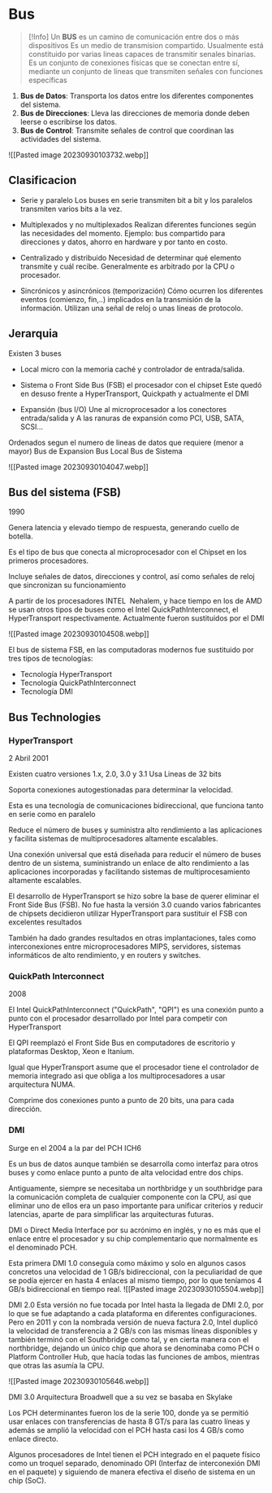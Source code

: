 # Bus

> [!Info]
> Un **BUS** es un camino de comunicación entre dos o más  dispositivos
> Es un medio de transmision compartido. 
> Usualmente está constituido por varias lineas capaces de transmitir senales binarias. 
> Es un conjunto de conexiones físicas que se conectan entre sí, mediante un conjunto de líneas que transmiten señales con funciones específicas

1. **Bus de Datos**: Transporta los datos entre los diferentes componentes del sistema.
2. **Bus de Direcciones**: Lleva las direcciones de memoria donde deben leerse o escribirse los datos.
3. **Bus de Control**: Transmite señales de control que coordinan las actividades del sistema.

![[Pasted image 20230930103732.webp]]

## Clasificacion 

-  Serie y paralelo
	Los buses en serie transmiten bit a bit y los paralelos transmiten varios bits a la vez.

- Multiplexados y no multiplexados
	Realizan diferentes funciones según las necesidades del momento. Ejemplo: bus compartido para direcciones y datos, ahorro en hardware y por tanto en costo.

- Centralizado y distribuido
	Necesidad de determinar qué elemento transmite y cuál recibe. Generalmente es arbitrado por la CPU o procesador.

- Sincrónicos y asincrónicos (temporización)
	Cómo ocurren los diferentes eventos (comienzo, fin,..) implicados en la transmisión de la información. Utilizan una señal de reloj o unas líneas de protocolo.


## Jerarquia

Existen 3 buses

- Local
	micro con la memoria caché y controlador de entrada/salida.

- Sistema o Front Side Bus (FSB)
	el procesador con el chipset
	Este quedó en desuso frente a HyperTransport, Quickpath y actualmente el DMI


- Expansión (bus I/O)
	Une al microprocesador a los conectores entrada/salida y
	A las ranuras de expansión como PCI, USB, SATA, SCSI...

Ordenados segun el numero de lineas de datos que requiere (menor a mayor)
Bus de Expansion
Bus Local
Bus de Sistema


![[Pasted image 20230930104047.webp]]



## Bus del sistema (FSB)

1990

Genera latencia y elevado tiempo de respuesta, generando cuello de botella.

Es el tipo de bus que conecta al microprocesador con el Chipset en los primeros procesadores.

Incluye señales de datos, direcciones y control, así como señales de reloj que sincronizan su funcionamiento

A partir de los procesadores INTEL  Nehalem, y hace tiempo en los de AMD se usan otros tipos de buses como el Intel QuickPathInterconnect, el HyperTransport respectivamente. Actualmente fueron sustituidos por el DMI

![[Pasted image 20230930104508.webp]]

El bus de sistema FSB, en las computadoras modernos fue sustituido por tres tipos de tecnologías:

- Tecnología HyperTransport
- Tecnología QuickPathInterconnect
- Tecnología DMI


## Bus Technologies

### HyperTransport

2 Abril 2001

Existen cuatro versiones 1.x, 2.0, 3.0 y 3.1
Usa Lineas de 32 bits

Soporta conexiones autogestionadas para determinar la velocidad.

Esta es una tecnología de comunicaciones bidireccional, que funciona tanto en serie como en paralelo

Reduce el número de buses y suministra alto rendimiento a las aplicaciones y facilita sistemas de multiprocesadores altamente escalables.

Una conexión universal que está diseñada para reducir el número de buses dentro de un sistema, suministrando un enlace de alto rendimiento a las aplicaciones incorporadas y facilitando sistemas de multiprocesamiento altamente escalables.

El desarrollo de HyperTransport se hizo sobre la base de querer eliminar el Front Side Bus (FSB). No fue hasta la versión 3.0 cuando varios fabricantes de chipsets decidieron utilizar HyperTransport para sustituir el FSB con excelentes resultados

También ha dado grandes resultados en otras implantaciones, tales como interconexiones entre microprocesadores MIPS, servidores, sistemas informáticos de alto rendimiento, y en routers y switches.


### QuickPath Interconnect
2008

El Intel QuickPathInterconnect ("QuickPath", "QPI") es una conexión punto a punto con el procesador desarrollado por Intel para competir con HyperTransport

El QPI reemplazó el Front Side Bus en computadores de escritorio y plataformas Desktop, Xeon e Itanium.


Igual que HyperTransport asume que el procesador tiene el controlador de memoria integrado asi que obliga a los multiprocesadores a usar arquitectura NUMA.

Comprime dos conexiones punto a punto de 20 bits, una para cada dirección.

### DMI
Surge en el 2004 a la par del PCH ICH6

Es un bus de datos aunque también se desarrolla como interfaz para otros buses y como enlace punto a punto de alta velocidad entre dos chips.

Antiguamente, siempre se necesitaba un northbridge y un southbridge para la comunicación completa de cualquier componente con la CPU, así que eliminar uno de ellos era un paso importante para unificar criterios y reducir latencias, aparte de para simplificar las arquitecturas futuras.


DMI o Direct Media Interface por su acrónimo en inglés, y no es más que el enlace entre el procesador y su chip complementario que normalmente es el denominado PCH.

Esta primera DMI 1.0 conseguía como máximo y solo en algunos casos concretos una velocidad de 1 GB/s bidireccional, con la peculiaridad de que se podía ejercer en hasta 4 enlaces al mismo tiempo, por lo que teníamos 4 GB/s bidireccional en tiempo real.
![[Pasted image 20230930105504.webp]]

DMI 2.0
Esta versión no fue tocada por Intel hasta la llegada de DMI 2.0, por lo que se fue adaptando a cada plataforma en diferentes configuraciones. Pero en 2011 y con la nombrada versión de nueva factura 2.0, Intel duplicó la velocidad de transferencia a 2 GB/s con las mismas líneas disponibles y también terminó con el Southbridge como tal, y en cierta manera con el northbridge, dejando un único chip que ahora se denominaba como PCH o Platform Controller Hub, que hacía todas las funciones de ambos, mientras que otras las asumía la CPU.

![[Pasted image 20230930105646.webp]]


DMI 3.0
Arquitectura Broadwell que a su vez se basaba en Skylake

Los PCH determinantes fueron los de la serie 100, donde ya se permitió usar enlaces con transferencias de hasta 8 GT/s para las cuatro líneas y además se amplió la velocidad con el PCH hasta casi los 4 GB/s como enlace directo.

Algunos procesadores de Intel tienen el PCH integrado en el paquete físico como un troquel separado, denominado OPI (Interfaz de interconexión DMI en el paquete) y siguiendo de manera efectiva el diseño de sistema en un chip (SoC).
